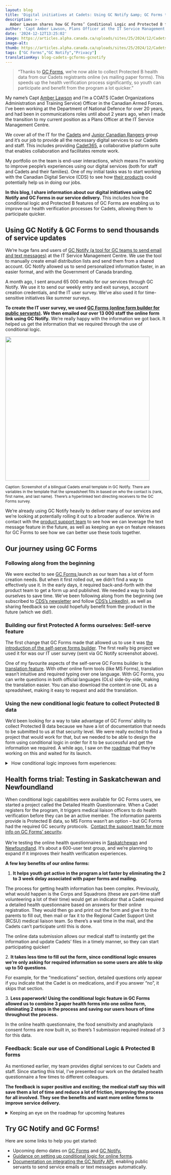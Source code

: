 ```yaml
---
layout: blog
title: 'Digital initiatives at Cadets: Using GC Notify &amp; GC Forms to improve user experiences'
description: >-
  Amber Lawson shares how GC Forms’ Conditional Logic and Protected B features speed up the processing of Cadets’ health files, enabling quicker participation.
author: 'Capt Amber Lawson, Plans Officer at the IT Service Management Centre, Canadian Armed Forces (CAF)'
date: '2024-12-12T13:25:02'
image: https://articles.alpha.canada.ca/uploads/sites/25/2024/12/CadetsGCForms_PostCadetsGCForms_Blog_Post_3-2.jpg
image-alt: 
thumb: https://articles.alpha.canada.ca/uploads/sites/25/2024/12/CadetsGCForms_PostCadetsGCForms_Blog_Post_3-2.jpg
tags: ["GC Forms","GC Notify","Privacy"]
translationKey: blog-cadets-gcforms-gcnotify
---
```


<blockquote class="wp-block-quote is-layout-flow wp-block-quote-is-layout-flow">
<p>“Thanks to <a href="https://articles.alpha.canada.ca/forms-formulaires/?utm_source=EN_CadetsBlog2024&amp;utm_medium=Blog+Post&amp;utm_campaign=forms_blogs" target="_blank" rel="noreferrer noopener">GC Forms</a>, we’re now able to collect Protected B health data from our Cadets registrants online (vs mailing paper forms). This speeds up the health verification process significantly, so youth can participate and benefit from the program a lot quicker.”</p>
</blockquote>



<p>My name’s Capt <a href="https://www.linkedin.com/in/amber-lawson-b03691113/" target="_blank" rel="noreferrer noopener">Amber Lawson</a> and I’m a COATS (Cadet Organizations Administration and Training Service) Officer in the Canadian Armed Forces. I’ve been working at the Department of National Defence for over 20 years, and had been in communications roles until about 2 years ago, when I made the transition to my current position as a Plans Officer at the IT Service Management Centre.&nbsp;</p>



<p>We cover all of the IT for the <a href="https://www.canada.ca/en/department-national-defence/services/cadets-junior-canadian-rangers/cadets.html" target="_blank" rel="noreferrer noopener">Cadets</a> and <a href="https://www.canada.ca/en/department-national-defence/services/cadets-junior-canadian-rangers/junior-canadian-rangers.html" target="_blank" rel="noreferrer noopener">Junior Canadian Rangers</a> group and it’s our job to provide all the necessary digital services to our Cadets and staff. This includes providing <a href="https://www.canada.ca/en/department-national-defence/services/cadets-junior-canadian-rangers/cadets/cadet-o365.html" target="_blank" rel="noreferrer noopener">Cadet365</a>, a collaborative platform suite that enables collaboration and facilitates remote work.&nbsp;</p>



<p>My portfolio on the team is end-user interactions, which means I’m working to improve people’s experiences using our digital services (both for staff and Cadets and their families). One of my initial tasks was to start working with the Canadian Digital Service (CDS) to see how <a href="https://digital.canada.ca/" target="_blank" rel="noreferrer noopener">their products</a> could potentially help us in doing our jobs.</p>



<p><strong>In this blog, I share information about our digital initiatives using GC Notify and GC Forms in our service delivery.</strong> This includes how the conditional logic and Protected B features of GC Forms are enabling us to improve our health verification processes for Cadets, allowing them to participate quicker.</p>



<h2 class="wp-block-heading" id="h-using-gc-notify-amp-gc-forms-to-send-thousands-of-service-updates"><strong>Using GC Notify &amp; GC Forms to send thousands of service updates</strong></h2>



<p>We’re huge fans and users of <a href="https://notification.canada.ca/home?utm_source=EN_CadetsBlog2024&amp;utm_medium=Blog+Post&amp;utm_campaign=CDS_Blogs" target="_blank" rel="noreferrer noopener">GC Notify (a tool for GC teams to send email and text messages)</a> at the IT Service Management Centre. We use the tool to manually create email distribution lists and send them from a shared account. GC Notify allowed us to send personalized information faster, in an easier format, and with the Government of Canada branding.&nbsp;</p>



<p>A month ago, I sent around 65 000 emails for our services through GC Notify. We use it to send our weekly entry and exit surveys, account creation credentials, and the IT user survey. We’ve also used it for time-sensitive initiatives like summer surveys.</p>



<p><strong>To create the IT user survey, we used </strong><a href="https://articles.alpha.canada.ca/forms-formulaires/?utm_source=EN_CadetsBlog2024&amp;utm_medium=Blog+Post&amp;utm_campaign=forms_blogs" target="_blank" rel="noreferrer noopener"><strong>GC Forms (online form builder for public servants)</strong></a><strong>. We then emailed our over 13 000 staff the online form link using GC Notify.</strong> We&#8217;re really happy with the information we got back. It helped us get the information that we required through the use of conditional logic. &nbsp;</p>


<img loading="lazy" decoding="async" width="499" height="813" src="https://articles.alpha.canada.ca/uploads/sites/25/2024/12/Survey-Capture-for-CDS-1.png" alt="" class="wp-image-2321" style="width: 453px;height: auto;max-width: 100%;" srcset="https://articles.alpha.canada.ca/uploads/sites/25/2024/12/Survey-Capture-for-CDS-1.png 499w, https://articles.alpha.canada.ca/uploads/sites/25/2024/12/Survey-Capture-for-CDS-1-184x300.png 184w" sizes="auto, (max-width: 499px) 100vw, 499px" />


<p style="font-size:12px">Caption: Screenshot of a bilingual Cadets email template in GC Notify. There are variables in the template that the spreadsheet fills in based on who the contact is (rank, first name, and last name). There’s a hyperlinked text directing receivers to the GC Forms survey.</p>



<p>We’re already using GC Notify heavily to deliver many of our services and we&#8217;re looking at potentially rolling it out to a broader audience. We’re in contact with the <a href="https://notification.canada.ca/contact?utm_source=EN_CadetsBlog2024&amp;utm_medium=Blog+Post&amp;utm_campaign=CDS_Blogs" target="_blank" rel="noreferrer noopener">product support team</a> to see how we can leverage the text message feature in the future, as well as keeping an eye on feature releases for GC Forms to see how we can better use these tools together.</p>



<h2 class="wp-block-heading" id="h-our-journey-using-gc-forms"><strong>Our journey using GC Forms</strong></h2>



<h3 class="wp-block-heading" id="h-following-along-from-the-beginning"><strong>Following along from the beginning</strong></h3>



<p>We were excited to see <a href="https://articles.alpha.canada.ca/forms-formulaires/?utm_source=EN_CadetsBlog2024&amp;utm_medium=Blog+Post&amp;utm_campaign=forms_blogs" target="_blank" rel="noreferrer noopener">GC Forms </a>launch as our team has a lot of form creation needs. But when it first rolled out, we didn’t find a way to effectively use it. In the early days, it required back-and-forth with the product team to get a form up and published. We needed a way to build ourselves to save time. We’ve been following along from the beginning (we subscribed to <a href="https://us15.campaign-archive.com/home/?u=729a207773f7324e217a1d945&amp;id=eb357181d2" target="_blank" rel="noreferrer noopener">CDS’s newsletter</a> and follow <a href="https://www.linkedin.com/company/cds-snc/" target="_blank" rel="noreferrer noopener">CDS’s LinkedIn</a>), as well as sharing feedback so we could hopefully benefit from the product in the future (which we did!).</p>



<h3 class="wp-block-heading" id="h-building-our-first-protected-a-forms-ourselves-self-serve-feature"><strong>Building our first Protected A forms ourselves: Self-serve feature</strong></h3>



<p>The first change that GC Forms made that allowed us to use it was <a href="https://articles.alpha.canada.ca/forms-formulaires/features/?utm_source=EN_CadetsBlog2024&amp;utm_medium=Blog+Post&amp;utm_campaign=forms_blogs" target="_blank" rel="noreferrer noopener">the introduction of the self-serve forms builder</a>. The first really big project we used it for was our IT user survey (sent via GC Notify screenshot above).</p>



<p>One of my favourite aspects of the self-serve GC Forms builder is the <a href="https://articles.alpha.canada.ca/forms-formulaires/features/" target="_blank" rel="noreferrer noopener">translation feature</a>. With other online form tools (like MS Forms), translation wasn’t intuitive and required typing over one language. With GC Forms, you can write questions in both official languages (OLs) side-by-side, making the translation easier. You can also download the content in one OL as a spreadsheet, making it easy to request and add the translation.</p>



<h3 class="wp-block-heading" id="h-using-the-new-conditional-logic-feature-to-collect-protected-b-data"><strong>Using the new conditional logic feature to collect Protected B data</strong></h3>



<p>We&#8217;d been looking for a way to take advantage of GC Forms’ ability to collect Protected B data because we have a lot of documentation that needs to be submitted to us at that security level. We were really excited to find a project that would work for that, but we needed to be able to design the form using conditional logic in order for it to be successful and get the information we required. A while ago, I saw on the <a href="https://trello.com/b/napn8wCR/gc-forms-strategic-roadmap-en" target="_blank" rel="noreferrer noopener">roadmap</a> that they’re working on this and waited for its launch.</p>



<details class="wp-block-cds-snc-accordion"><summary>&nbsp;How conditional logic improves form experiences:</summary>
<p>Conditional logic changes what people see when they fill out a form, depending on their previous answers. This improves the experience, especially when the form is long or complex. Splitting online forms into multiple pages and applying conditional rules can help make it easier and quicker to fill out. This means it’s possible to ask some questions only when relevant or to route people down different paths. As a result, the quality of data collected often also improves.</p>



<p><a href="https://articles.alpha.canada.ca/forms-formulaires/setting-up-form-logic/?utm_source=EN_CadetsBlog2024&amp;utm_medium=Blog+Post&amp;utm_campaign=forms_blogs#h-applying-display-logic-to-a-form" target="_blank" rel="noreferrer noopener"><strong>Learn more about setting up a form with conditional logic.</strong></a></p>
</details>



<h2 class="wp-block-heading" id="h-health-forms-trial-testing-in-saskatchewan-and-newfoundland"><strong>Health forms trial: Testing in Saskatchewan and Newfoundland</strong></h2>



<p class="has-medium-font-size">When conditional logic capabilities were available for GC Forms users, we started a project called the Detailed Health Questionnaire. When a Cadet registers for the program, it triggers medical liaison officers to do health verification before they can be an active member. The information parents provide is Protected B data, so MS Forms wasn’t an option – but GC Forms had the required GC security protocols.&nbsp;&nbsp;<a href="https://forms-formulaires.alpha.canada.ca/en/contact" target="_blank" rel="noreferrer noopener">Contact the support team for more info on GC Forms’ security</a>.<br><br>We’re testing the online health questionnaires in <a href="https://forms-formulaires.alpha.canada.ca/en/id/cm0zc62eo00d56ci6awl6dgk9" target="_blank" rel="noreferrer noopener">Saskatchewan</a> and <a href="https://forms-formulaires.alpha.canada.ca/en/id/cm10tstop00h36ci68ifj8h96" target="_blank" rel="noreferrer noopener">Newfoundland</a>. It’s about a 600-user test group, and we’re planning to expand if it improves their health verification experiences.</p>



<p class="has-medium-font-size"><strong>A few key benefits of our online forms:</strong> </p>



<ol class="wp-block-list">
<li><strong>It helps youth get active in the program a lot faster by eliminating the 2 to 3 week delay associated with paper forms and mailing.</strong>&nbsp;</li>
</ol>



<p class="has-medium-font-size">The process for getting health information has been complex. Previously, what would happen is the Corps and Squadrons (these are part-time staff volunteering a lot of their time) would get an indicator that a Cadet required a detailed health questionnaire based on answers for their online registration. They would then go and print out the form and give it to the parents to fill out, then mail or fax it to the Regional Cadet Support Unit (RCSU) medical liaison team. So there&#8217;s a wait time in the mail, and the Cadets can’t participate until this is done.&nbsp;</p>



<p class="has-medium-font-size">The online data submission allows our medical staff to instantly get the information and update Cadets’ files in a timely manner, so they can start participating quicker!</p>



<p>2. <strong>It takes less time to fill out the form, since conditional logic ensures we’re only asking for required information so some users are able to skip up to 50 questions</strong>.</p>



<p>For example, for the “medications” section, detailed questions only appear if you indicate that the Cadet is on medications, and if you answer “no”, it skips that section.&nbsp;</p>



<p>3. <strong>Less paperwork! Using the conditional logic feature in GC Forms allowed us to combine 3 paper health forms into one online form, eliminating 2 steps in the process and saving our users hours of time throughout the process.</strong></p>



<p>In the online health questionnaire, the food sensitivity and anaphylaxis consent forms are now built in, so there’s 1 submission required instead of 3 for this data.</p>



<h3 class="wp-block-heading" id="h-feedback-scale-our-use-of-conditional-logic-amp-protected-b-forms"><strong>Feedback: Scale our use of Conditional Logic &amp; Protected B forms</strong></h3>



<p>As mentioned earlier, my team provides digital services to our Cadets and staff. Since starting this trial, I&#8217;ve presented our work on the detailed health questionnaire a few times to different colleagues.</p>



<p><strong>The feedback is super positive and exciting; the medical staff say this will save them a lot of time and reduce a lot of friction, improving the process for all involved. They see the benefits and want more online forms to improve service delivery.</strong></p>



<details class="wp-block-cds-snc-accordion"><summary>Keeping an eye on the roadmap for upcoming features</summary>
<p>We’re constantly looking to improve how we deliver our services. We’re already big fans and users of GC Forms, but we’re looking forward to the new features on the <a href="https://trello.com/b/napn8wCR/gc-forms-strategic-roadmap-en" target="_blank" rel="noreferrer noopener">product roadmap</a>, as well as improvements to current ones we’re using.</p>



<p><strong>How upcoming features can help us:</strong></p>



<ul class="wp-block-list">
<li><strong>We’re beyond excited for the upcoming attachments feature to save more time and reduce our health paperwork even further.</strong><br>We’ve contacted the GC Forms team about being beta testers for this feature and we’re really excited to see if this can be a long-term solution for our Protected B data collection needs.</li>
</ul>



<ul class="wp-block-list">
<li><strong>Having APIs for both GC Notify and GC Forms could scale our use of both tools.</strong><br>Our health forms, as mentioned above, are currently not being sent using GC Notify. However, it is possible to integrate with GC Notify via its existing API. Once the GC Forms API is available, it will further enhance the integration capabilities, providing even more opportunities for seamless interaction between the systems.</li>
</ul>
</details>



<h2 class="wp-block-heading"><strong>Try GC Notify and GC Forms!</strong></h2>



<p>Here are some links to help you get started:</p>



<ul class="wp-block-list">
<li>Upcoming demo dates on <a href="https://articles.alpha.canada.ca/forms-formulaires/register-for-a-demo/?utm_source=EN_CadetsBlog2024&amp;utm_medium=Blog+Post&amp;utm_campaign=forms_blogs" target="_blank" rel="noreferrer noopener">GC Forms</a> and <a href="https://notification.canada.ca/home?utm_source=EN_CadetsBlog2024&amp;utm_medium=Blog+Post&amp;utm_campaign=CDS_Blogs" target="_blank" rel="noreferrer noopener">GC Notify.</a></li>



<li><a href="https://articles.alpha.canada.ca/forms-formulaires/setting-up-form-logic/?utm_source=EN_CadetsBlog2024&amp;utm_medium=Blog+Post&amp;utm_campaign=forms_blogs#h-applying-display-logic-to-a-form" target="_blank" rel="noreferrer noopener">Guidance on setting up conditional logic for online forms</a>.</li>



<li><a href="https://documentation.notification.canada.ca/en/?utm_source=EN_CadetsBlog2024&amp;utm_medium=Blog%20Post&amp;utm_campaign=CDS_Blogs" target="_blank" rel="noreferrer noopener">Documentation on integrating the GC Notify API</a>, enabling public servants to send service emails or text messages automatically.</li>
</ul>



<p></p>

